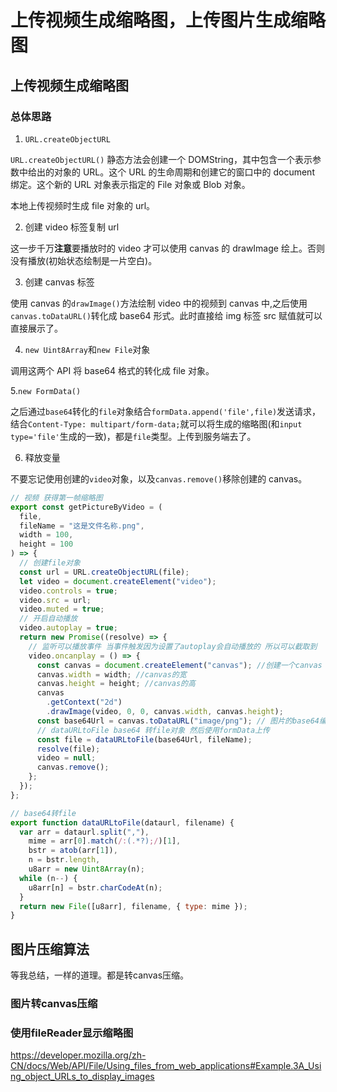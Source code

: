 # 上传视频生成缩略图，上传图片生成缩略图

## 上传视频生成缩略图

### 总体思路

1.  `URL.createObjectURL`

`URL.createObjectURL()` 静态方法会创建一个 DOMString，其中包含一个表示参数中给出的对象的 URL。这个 URL 的生命周期和创建它的窗口中的 document 绑定。这个新的 URL 对象表示指定的 File 对象或 Blob 对象。

本地上传视频时生成 file 对象的 url。

2. 创建 video 标签复制 url

这一步千万**注意**要播放时的 video 才可以使用 canvas 的 drawImage 绘上。否则没有播放(初始状态绘制是一片空白)。

3. 创建 canvas 标签

使用 canvas 的`drawImage()`方法绘制 video 中的视频到 canvas 中,之后使用`canvas.toDataURL()`转化成 base64 形式。此时直接给 img 标签 src 赋值就可以直接展示了。

4. `new Uint8Array`和`new File`对象

调用这两个 API 将 base64 格式的转化成 file 对象。

5.`new FormData()`

之后通过`base64`转化的`file`对象结合`formData.append('file',file)`发送请求，结合`Content-Type: multipart/form-data;`就可以将生成的缩略图(和`input type='file'`生成的一致)，都是`file`类型。上传到服务端去了。

6. 释放变量

不要忘记使用创建的`video`对象，以及`canvas.remove()`移除创建的 canvas。

```js
// 视频 获得第一帧缩略图
export const getPictureByVideo = (
  file,
  fileName = "这是文件名称.png",
  width = 100,
  height = 100
) => {
  // 创建file对象
  const url = URL.createObjectURL(file);
  let video = document.createElement("video");
  video.controls = true;
  video.src = url;
  video.muted = true;
  // 开启自动播放
  video.autoplay = true;
  return new Promise((resolve) => {
    // 监听可以播放事件 当事件触发因为设置了autoplay会自动播放的 所以可以截取到
    video.oncanplay = () => {
      const canvas = document.createElement("canvas"); //创建一个canvas
      canvas.width = width; //canvas的宽
      canvas.height = height; //canvas的高
      canvas
        .getContext("2d")
        .drawImage(video, 0, 0, canvas.width, canvas.height);
      const base64Url = canvas.toDataURL("image/png"); // 图片的base64编码
      // dataURLtoFile base64 转file对象 然后使用formData上传
      const file = dataURLtoFile(base64Url, fileName);
      resolve(file);
      video = null;
      canvas.remove();
    };
  });
};

// base64转file
export function dataURLtoFile(dataurl, filename) {
  var arr = dataurl.split(","),
    mime = arr[0].match(/:(.*?);/)[1],
    bstr = atob(arr[1]),
    n = bstr.length,
    u8arr = new Uint8Array(n);
  while (n--) {
    u8arr[n] = bstr.charCodeAt(n);
  }
  return new File([u8arr], filename, { type: mime });
}
```


## 图片压缩算法


等我总结，一样的道理。都是转canvas压缩。

### 图片转canvas压缩

### 使用fileReader显示缩略图
https://developer.mozilla.org/zh-CN/docs/Web/API/File/Using_files_from_web_applications#Example.3A_Using_object_URLs_to_display_images

